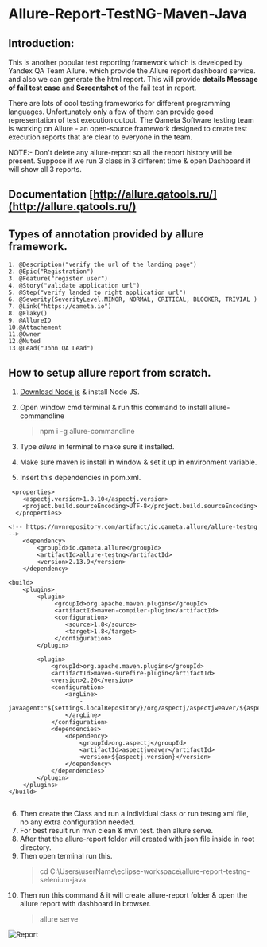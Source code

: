 # Allure-Report-TestNG-Maven-Java

## Introduction:
This is another popular test reporting framework which is developed by Yandex QA Team Allure. which provide the Allure report dashboard
service. and also we can generate the html report. This will provide **details Message of fail test case** and **Screentshot** of the fail test in report.

There are lots of cool testing frameworks for different programming languages. Unfortunately only a few of them can provide good representation of test execution output.
The Qameta Software testing team is working on Allure - an open-source framework designed to create test execution reports that are clear to everyone in the team.

NOTE:- Don't delete any allure-report so all the report history will be present. Suppose if we run 3 class in 3 different time & open Dashboard it will show all 3 reports.

## Documentation [http://allure.qatools.ru/](http://allure.qatools.ru/)

## Types of annotation provided by allure framework. 
	1. @Description("verify the url of the landing page")
	2. @Epic("Registration")
	3. @Feature("register user")
	4. @Story("validate application url")
	5. @Step("verify landed to right application url")
	6. @Severity(SeverityLevel.MINOR, NORMAL, CRITICAL, BLOCKER, TRIVIAL )
	7. @Link("https://qameta.io")
	8. @Flaky()
	9. @AllureID
	10.@Attachement
	11.@Owner
	12.@Muted
	13.@Lead("John QA Lead")

## How to setup allure report from scratch.
1. [Download Node js](https://nodejs.org/en/download/) & install Node JS.
		
2. Open window cmd terminal & run this command to install allure-commandline
	> npm i -g allure-commandline
3. Type _allure_ in terminal to make sure it installed.
4. Make sure maven is install in window & set it up in environment variable.
5. Insert this dependencies in pom.xml.
```
 <properties>
    <aspectj.version>1.8.10</aspectj.version>
    <project.build.sourceEncoding>UTF-8</project.build.sourceEncoding>
  </properties>
  
<!-- https://mvnrepository.com/artifact/io.qameta.allure/allure-testng -->
	<dependency>
	    <groupId>io.qameta.allure</groupId>
	    <artifactId>allure-testng</artifactId>
	    <version>2.13.9</version>
	</dependency>
	
<build>
    <plugins>
    	<plugin>
             <groupId>org.apache.maven.plugins</groupId>
             <artifactId>maven-compiler-plugin</artifactId>
             <configuration>
                <source>1.8</source>
                <target>1.8</target>
             </configuration>
        </plugin>
         
        <plugin>
            <groupId>org.apache.maven.plugins</groupId>
            <artifactId>maven-surefire-plugin</artifactId>
            <version>2.20</version>
            <configuration>
                <argLine>
                    -javaagent:"${settings.localRepository}/org/aspectj/aspectjweaver/${aspectj.version}/aspectjweaver-${aspectj.version}.jar"
                </argLine>
            </configuration>
            <dependencies>
                <dependency>
                    <groupId>org.aspectj</groupId>
                    <artifactId>aspectjweaver</artifactId>
                    <version>${aspectj.version}</version>
                </dependency>
            </dependencies>
        </plugin>
    </plugins>
</build>
 
```
6. Then create the Class and run a individual class or run testng.xml file, no any extra configuration needed.
7. For best result run mvn clean & mvn test. then allure serve.
8. After that the allure-report folder will created with json file inside in root directory.
9. Then open terminal run this.
	> cd C:\Users\userName\eclipse-workspace\allure-report-testng-selenium-java
10. Then run this command & it will create allure-report folder & open the allure report with dashboard in browser.
	> allure serve

![Report](https://docs.qameta.io/allure/images/tab_overview.png)
